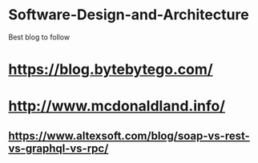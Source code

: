 # Software-Design-and-Architecture

Best blog to follow 

# https://blog.bytebytego.com/

# http://www.mcdonaldland.info/

## https://www.altexsoft.com/blog/soap-vs-rest-vs-graphql-vs-rpc/
